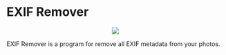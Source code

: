 # EXIF Remover

<p align="center">
  <img src="https://gitlab.com/Latesil/exif-remover/-/raw/master/exif-remover-screenshot-1.png" style="max-width:100%;">
</p>

EXIF Remover is a program for remove all EXIF metadata from your photos.